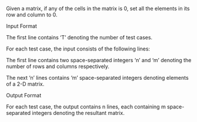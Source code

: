Given a matrix, if any of the cells in the matrix is 0, set all the elements in its row and column to 0.

Input Format

The first line contains ‘T’ denoting the number of test cases.

For each test case, the input consists of the following lines:

The first line contains two space-separated integers ‘n’ and ‘m’ denoting the number of rows and columns respectively.

The next ‘n’ lines contains ‘m’ space-separated integers denoting elements of a 2-D matrix.

Output Format

For each test case, the output contains n lines, each containing m space-separated integers denoting the resultant matrix.
